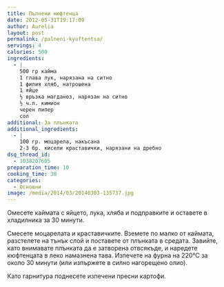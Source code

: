 ```yaml
---
title: Пълнени кюфтенца
date: 2012-05-31T19:17:09
author: Aurelia
layout: post
permalink: /palneni-kyuftentsa/
servings: 4
calories: 500
ingredients:
  - |
    500 гр кайма
    1 глава лук, нарязана на ситно
    1 филия хляб, натрошена
    1 яйце
    ½ връзка магданоз, нарязан на ситно
    ½ ч.л. кимион
    черен пипер
    сол
additional: За плънката
additional_ingredients:
  - |
    100 гр. моцарела, накъсана
    2-3 бр. кисели краставички, нарязани на дребно
dsq_thread_id:
  - 1038207605
preparation_time: 10
cooking_time: 30
categories:
  - Основни
image: /media/2014/03/20140303-135737.jpg
---
```

Омесете каймата с яйцето, лука, хляба и подправките и оставете в хладилника за 30 минути.
  
Смесете моцарелата и краставичките. Вземете по малко от каймата, разстелете на тънък слой и поставете от плънката в средата. Завийте, като внимавате плънката да е затворена отвсякъде, и наредете кюфтенцата в леко намазнена тава. Изпечете на фурна на 220°С за около 30 минути (или изпържете в силно нагорещено олио).

Като гарнитура поднесете изпечени пресни картофи.